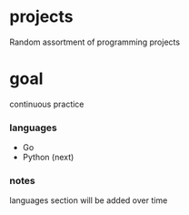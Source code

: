 # projects

Random assortment of programming projects

# goal

continuous practice

### languages

* Go
* Python (next)

### notes

languages section will be added over time
